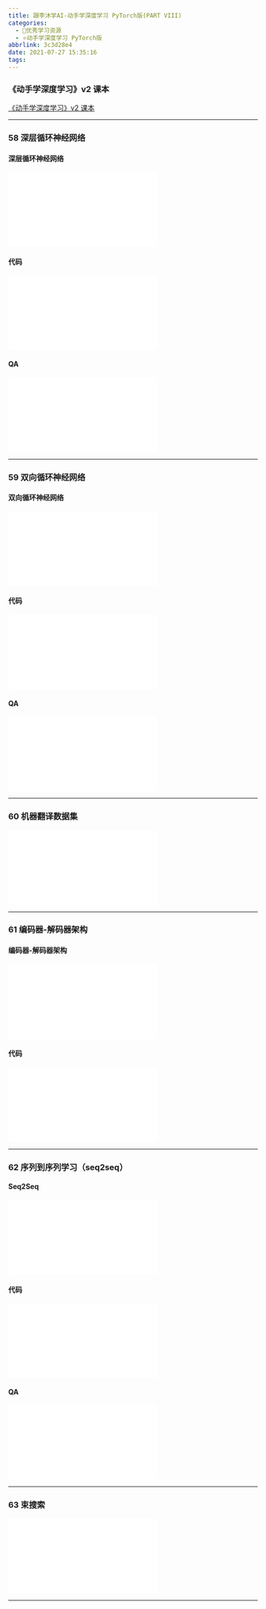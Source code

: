```yaml
---
title: 跟李沐学AI-动手学深度学习 PyTorch版(PART VIII)
categories:
  - 🌙优秀学习资源
  - ⭐动手学深度学习 PyTorch版
abbrlink: 3c3d28e4
date: 2021-07-27 15:35:16
tags:
---
```


### 《动手学深度学习》v2 课本

[《动手学深度学习》v2 课本](http://zh.d2l.ai/)

<!--more-->

***

### 58 深层循环神经网络

#### 深层循环神经网络

<iframe src="//player.bilibili.com/player.html?aid=931877179&bvid=BV1JM4y1T7N4&cid=376279066&page=1" scrolling="no" border="0" frameborder="no" framespacing="0" allowfullscreen="true"> </iframe>

#### 代码

<iframe src="//player.bilibili.com/player.html?aid=931877179&bvid=BV1JM4y1T7N4&cid=376282968&page=2" scrolling="no" border="0" frameborder="no" framespacing="0" allowfullscreen="true"> </iframe>

#### QA

<iframe src="//player.bilibili.com/player.html?aid=931877179&bvid=BV1JM4y1T7N4&cid=376287501&page=3" scrolling="no" border="0" frameborder="no" framespacing="0" allowfullscreen="true"> </iframe>

***

### 59 双向循环神经网络

#### 双向循环神经网络

<iframe src="//player.bilibili.com/player.html?aid=716963264&bvid=BV12X4y1c71W&cid=376279969&page=1" scrolling="no" border="0" frameborder="no" framespacing="0" allowfullscreen="true"> </iframe>

#### 代码

<iframe src="//player.bilibili.com/player.html?aid=716963264&bvid=BV12X4y1c71W&cid=376285640&page=2" scrolling="no" border="0" frameborder="no" framespacing="0" allowfullscreen="true"> </iframe>

#### QA

<iframe src="//player.bilibili.com/player.html?aid=716963264&bvid=BV12X4y1c71W&cid=376287509&page=3" scrolling="no" border="0" frameborder="no" framespacing="0" allowfullscreen="true"> </iframe>

***

### 60 机器翻译数据集

<iframe src="//player.bilibili.com/player.html?aid=762218228&bvid=BV1H64y1s7TH&cid=384691473&page=1" scrolling="no" border="0" frameborder="no" framespacing="0" allowfullscreen="true"> </iframe>

***

### 61 编码器-解码器架构

#### 编码器-解码器架构

<iframe src="//player.bilibili.com/player.html?aid=847202723&bvid=BV1c54y1E7YP&cid=384691545&page=1" scrolling="no" border="0" frameborder="no" framespacing="0" allowfullscreen="true"> </iframe>

#### 代码

<iframe src="//player.bilibili.com/player.html?aid=847202723&bvid=BV1c54y1E7YP&cid=384693376&page=2" scrolling="no" border="0" frameborder="no" framespacing="0" allowfullscreen="true"> </iframe>

***

### 62 序列到序列学习（seq2seq）

#### Seq2Seq

<iframe src="//player.bilibili.com/player.html?aid=504678491&bvid=BV16g411L7FG&cid=385253874&page=1" scrolling="no" border="0" frameborder="no" framespacing="0" allowfullscreen="true"> </iframe>

#### 代码

<iframe src="//player.bilibili.com/player.html?aid=504678491&bvid=BV16g411L7FG&cid=385256109&page=2" scrolling="no" border="0" frameborder="no" framespacing="0" allowfullscreen="true"> </iframe>

#### QA

<iframe src="//player.bilibili.com/player.html?aid=504678491&bvid=BV16g411L7FG&cid=385264314&page=3" scrolling="no" border="0" frameborder="no" framespacing="0" allowfullscreen="true"> </iframe>

***

### 63 束搜索

<iframe src="//player.bilibili.com/player.html?aid=974667399&bvid=BV1B44y1C7m1&cid=385254837&page=1" scrolling="no" border="0" frameborder="no" framespacing="0" allowfullscreen="true"> </iframe>

***
